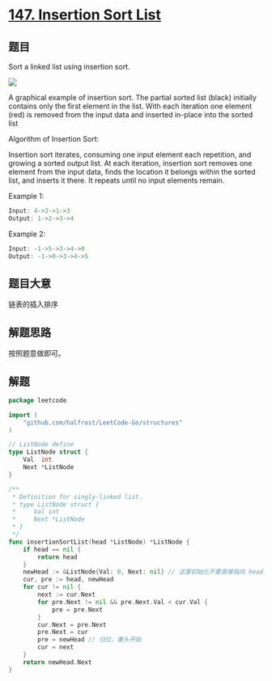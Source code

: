 # [147. Insertion Sort List](https://leetcode.com/problems/insertion-sort-list/)

## 题目

Sort a linked list using insertion sort.

![](https://upload.wikimedia.org/wikipedia/commons/0/0f/Insertion-sort-example-300px.gif)

A graphical example of insertion sort. The partial sorted list (black) initially contains only the first element in the list.
With each iteration one element (red) is removed from the input data and inserted in-place into the sorted list
 

Algorithm of Insertion Sort:

Insertion sort iterates, consuming one input element each repetition, and growing a sorted output list.
At each iteration, insertion sort removes one element from the input data, finds the location it belongs within the sorted list, and inserts it there.
It repeats until no input elements remain.

Example 1:

```c
Input: 4->2->1->3
Output: 1->2->3->4
```

Example 2:

```c
Input: -1->5->3->4->0
Output: -1->0->3->4->5
```

## 题目大意

链表的插入排序

## 解题思路

按照题意做即可。

## 解题

```go
package leetcode

import (
	"github.com/halfrost/LeetCode-Go/structures"
)

// ListNode define
type ListNode struct {
	Val  int
	Next *ListNode
}

/**
 * Definition for singly-linked list.
 * type ListNode struct {
 *     Val int
 *     Next *ListNode
 * }
 */
func insertionSortList(head *ListNode) *ListNode {
	if head == nil {
		return head
	}
	newHead := &ListNode{Val: 0, Next: nil} // 这里初始化不要直接指向 head，为了下面循环可以统一处理
	cur, pre := head, newHead
	for cur != nil {
		next := cur.Next
		for pre.Next != nil && pre.Next.Val < cur.Val {
			pre = pre.Next
		}
		cur.Next = pre.Next
		pre.Next = cur
		pre = newHead // 归位，重头开始
		cur = next
	}
	return newHead.Next
}


```